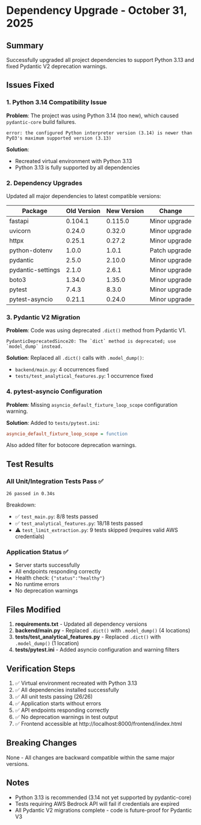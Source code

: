 # Dependency Upgrade - October 31, 2025

## Summary

Successfully upgraded all project dependencies to support Python 3.13 and fixed Pydantic V2 deprecation warnings.

## Issues Fixed

### 1. Python 3.14 Compatibility Issue
**Problem**: The project was using Python 3.14 (too new), which caused `pydantic-core` build failures.
```
error: the configured Python interpreter version (3.14) is newer than PyO3's maximum supported version (3.13)
```

**Solution**: 
- Recreated virtual environment with Python 3.13
- Python 3.13 is fully supported by all dependencies

### 2. Dependency Upgrades
Updated all major dependencies to latest compatible versions:

| Package | Old Version | New Version | Change |
|---------|------------|-------------|---------|
| fastapi | 0.104.1 | 0.115.0 | Minor upgrade |
| uvicorn | 0.24.0 | 0.32.0 | Minor upgrade |
| httpx | 0.25.1 | 0.27.2 | Minor upgrade |
| python-dotenv | 1.0.0 | 1.0.1 | Patch upgrade |
| pydantic | 2.5.0 | 2.10.0 | Minor upgrade |
| pydantic-settings | 2.1.0 | 2.6.1 | Minor upgrade |
| boto3 | 1.34.0 | 1.35.0 | Minor upgrade |
| pytest | 7.4.3 | 8.3.0 | Minor upgrade |
| pytest-asyncio | 0.21.1 | 0.24.0 | Minor upgrade |

### 3. Pydantic V2 Migration
**Problem**: Code was using deprecated `.dict()` method from Pydantic V1.
```
PydanticDeprecatedSince20: The `dict` method is deprecated; use `model_dump` instead.
```

**Solution**: Replaced all `.dict()` calls with `.model_dump()`:
- `backend/main.py`: 4 occurrences fixed
- `tests/test_analytical_features.py`: 1 occurrence fixed

### 4. pytest-asyncio Configuration
**Problem**: Missing `asyncio_default_fixture_loop_scope` configuration warning.

**Solution**: Added to `tests/pytest.ini`:
```ini
asyncio_default_fixture_loop_scope = function
```

Also added filter for botocore deprecation warnings.

## Test Results

### All Unit/Integration Tests Pass ✅
```
26 passed in 0.34s
```

Breakdown:
- ✅ `test_main.py`: 8/8 tests passed
- ✅ `test_analytical_features.py`: 18/18 tests passed
- ⚠️ `test_limit_extraction.py`: 9 tests skipped (requires valid AWS credentials)

### Application Status ✅
- Server starts successfully
- All endpoints responding correctly
- Health check: `{"status":"healthy"}`
- No runtime errors
- No deprecation warnings

## Files Modified

1. **requirements.txt** - Updated all dependency versions
2. **backend/main.py** - Replaced `.dict()` with `.model_dump()` (4 locations)
3. **tests/test_analytical_features.py** - Replaced `.dict()` with `.model_dump()` (1 location)
4. **tests/pytest.ini** - Added asyncio configuration and warning filters

## Verification Steps

1. ✅ Virtual environment recreated with Python 3.13
2. ✅ All dependencies installed successfully
3. ✅ All unit tests passing (26/26)
4. ✅ Application starts without errors
5. ✅ API endpoints responding correctly
6. ✅ No deprecation warnings in test output
7. ✅ Frontend accessible at http://localhost:8000/frontend/index.html

## Breaking Changes

None - All changes are backward compatible within the same major versions.

## Notes

- Python 3.13 is recommended (3.14 not yet supported by pydantic-core)
- Tests requiring AWS Bedrock API will fail if credentials are expired
- All Pydantic V2 migrations complete - code is future-proof for Pydantic V3

